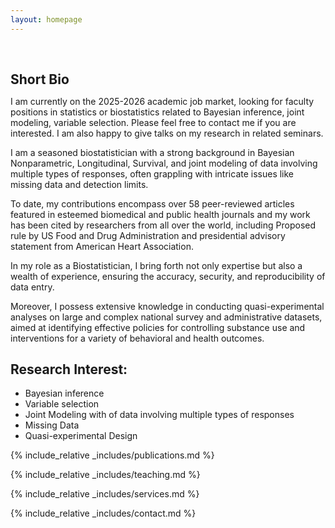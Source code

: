 ```yaml
---
layout: homepage
---
```


<h1 id="about-me"></h1>

<h2 style="margin: 60px 0px 10px;">Short Bio</h2>

I am currently on the 2025-2026 academic job market, looking for faculty positions in statistics or biostatistics related to Bayesian inference, joint modeling, variable selection. Please feel free to contact me if you are interested. I am also happy to give talks on my research in related seminars.

I am a seasoned biostatistician with a strong background in Bayesian Nonparametric, Longitudinal, Survival, and joint modeling of data involving multiple types of responses, often grappling with intricate issues like missing data and detection limits. 

To date, my contributions encompass over 58 peer-reviewed articles featured in esteemed biomedical and public health journals and my work has been cited by researchers from all over the world, including Proposed rule by US Food and Drug Administration and presidential advisory statement from American Heart Association. 

In my role as a Biostatistician, I bring forth not only expertise but also a wealth of experience, ensuring the accuracy, security, and reproducibility of data entry. 

Moreover, I possess extensive knowledge in conducting quasi-experimental analyses on large and complex national survey and administrative datasets, aimed at identifying effective policies for controlling substance use and interventions for a variety of behavioral and health outcomes.

## Research Interest:
-  Bayesian inference 
-  Variable selection 
-  Joint Modeling with of data involving multiple types of responses
-  Missing Data
-  Quasi-experimental Design


<!-- <strong style="color:#e74d3c; font-weight:600"><strong style="color:#e74d3c; font-weight:600">I am currently on the 2023-2024 academic job market, looking for faculty positions in CS, CSE, ECE, IEOR, etc., related to Artificial Intelligence, Computer Vision, and Machine Learning. Please feel free to contact me if you are interested. I am also happy to give talks on my research in related seminars.</strong></strong> -->




{% include_relative _includes/publications.md %}

{% include_relative _includes/teaching.md %}

<!--{% include_relative _includes/talks.md %}-->

{% include_relative _includes/services.md %}

{% include_relative _includes/contact.md %}


